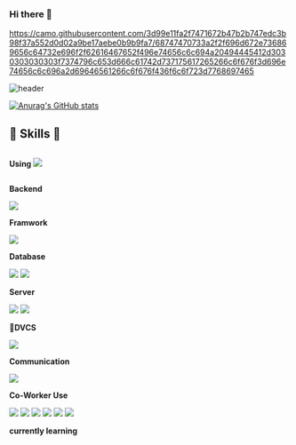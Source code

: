 ### Hi there 👋

<!--
**java-bin/java-bin** is a ✨ _special_ ✨ repository because its `README.md` (this file) appears on your GitHub profile.

Here are some ideas to get you started:

- 🔭 I’m currently working on ...
- 🌱 I’m currently learning ...
- 👯 I’m looking to collaborate on ...
- 🤔 I’m looking for help with ...
- 💬 Ask me about ...
- 📫 How to reach me: ...
- 😄 Pronouns: ...
- ⚡ Fun fact: ...
-->
https://camo.githubusercontent.com/3d99e11fa2f7471672b47b2b747edc3b98f37a552d0d02a9be17aebe0b9b9fa7/68747470733a2f2f696d672e736869656c64732e696f2f62616467652f496e74656c6c694a20494445412d3030303030303f7374796c653d666c61742d737175617265266c6f676f3d696e74656c6c696a2d69646561266c6f676f436f6c6f723d7768697465
<!-- 헤더 -->
![header](https://capsule-render.vercel.app/api?type=rounded&color=timeGradient&text=Chaebin's%20%20Git%20👋&animation=twinkling&fontSize=40&fontAlignY=50&fontAlign=50&height=180)
<!-- 깃 상태 -->
[![Anurag's GitHub stats](https://github-readme-stats.vercel.app/api?username=java-bin&show_icons=true&theme=radical)](https://github.com/anuraghazra/github-readme-stats)
<!-- 스킬 -->
## 🔨 Skills 🔨
<div style="display:flex; flex-direction:column; align-items:flex-start;">
    <p><strong>Using <img src="https://img.shields.io/badge/IntelliJ IDEA-000000?style=flat-square&logo=intellij-idea&logoColor=white"> </strong></p> <!-- IntelliJ -->
    <p><strong>Backend</strong></p>
    <div>
        <img src="https://img.shields.io/badge/Java-007396?style=for-the-badge&logo=Java&logoColor=white"> <!-- java -->
    </div>
    <p><strong>Framwork</strong></p>
    <div>
        <img src="https://img.shields.io/badge/Spring Boot-6DB33F?style=flat-square&logo=spring-boot&logoColor=white"> <!-- spring boot -->
    </div>
    <p><strong>Database</strong></p>
    <div>
        <img src="https://img.shields.io/badge/oracle-F80000?style=for-the-badge&logo=oracle&logoColor=white"> <!-- oracle -->
        <img src="https://img.shields.io/badge/mysql-4479A1?style=for-the-badge&logo=mysql&logoColor=white">  <!-- mysql -->
    </div>
    <p><strong>Server</strong></p>
    <div>
        <img src="https://img.shields.io/badge/linux-FCC624?style=for-the-badge&logo=linux&logoColor=black"> <!-- linux --> 
        <img src="https://img.shields.io/badge/apache tomcat-F8DC75?style=for-the-badge&logo=apachetomcat&logoColor=black"> <!-- apache tomcat -->
    </div>
    <p><strong>DVCS</strong></p>
    <div>    
        <img src="https://img.shields.io/badge/Git-F05032?style=flat-square&logo=git&logoColor=white"> <!-- git -->
    </div>
    <p><strong>Communication</strong></p>
    <div>    
        <img src="https://img.shields.io/badge/Figma-F24E1E?style=flat-square&logo=figma&logoColor=white"> <!-- figma -->
    </div>
    <p><strong>Co-Worker Use</strong></p>
    <div>
        <img src="https://img.shields.io/badge/Amazon AWS-232F3E?style=for-the-badge&logo=amazon aws&logoColor=white"> <!-- aws -->
        <img src="https://img.shields.io/badge/html5-E34F26?style=flat-square&logo=html5&logoColor=white"> <!-- html5 -->
        <img src="https://img.shields.io/badge/css-1572B6?style=flat-square&logo=css3&logoColor=white"> <!-- css -->
        <img src="https://img.shields.io/badge/Bootstrapap-7952B3?style=flat-square&logo=bootstrap&logoColor=white"/>
        <img src="https://img.shields.io/badge/javascript-F7DF1E?style=flat-square&logo=javascript&logoColor=black"> <!-- js -->
        <img src="https://img.shields.io/badge/TypeScript-3178C6?style=flat-square&logo=typescript&logoColor=white"> <!-- ts -->
    </div>   
    <p><strong>currently learning</strong></p>
    <div>    
        <img src=""> 
        <img src=""> 
        <img src=""> 
        <img src=""> 
        <img src=""> 
    </div>
</div>



